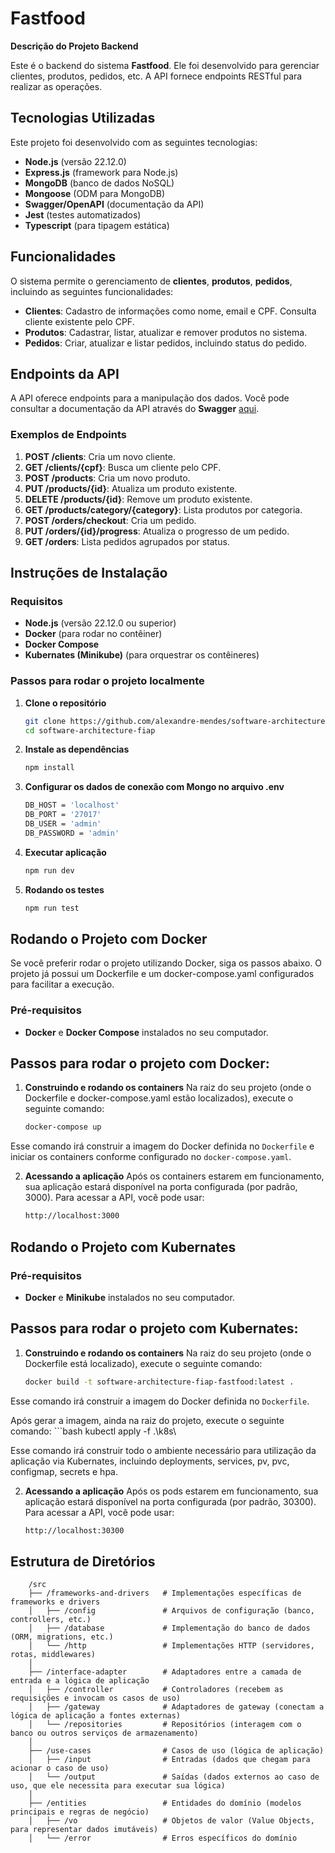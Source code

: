 # Fastfood

**Descrição do Projeto Backend**

Este é o backend do sistema **Fastfood**. Ele foi desenvolvido para gerenciar  clientes, produtos, pedidos, etc. A API fornece endpoints RESTful para realizar as operações.

## Tecnologias Utilizadas

Este projeto foi desenvolvido com as seguintes tecnologias:

- **Node.js** (versão 22.12.0)
- **Express.js** (framework para Node.js)
- **MongoDB** (banco de dados NoSQL)
- **Mongoose** (ODM para MongoDB)
- **Swagger/OpenAPI** (documentação da API)
- **Jest** (testes automatizados)
- **Typescript** (para tipagem estática)

## Funcionalidades

O sistema permite o gerenciamento de **clientes**, **produtos**, **pedidos**, incluindo as seguintes funcionalidades:

- **Clientes**: Cadastro de informações como nome, email e CPF. Consulta cliente existente pelo CPF.
- **Produtos**: Cadastrar, listar, atualizar e remover produtos no sistema.
- **Pedidos**: Criar, atualizar e listar pedidos, incluindo status do pedido.

## Endpoints da API

A API oferece endpoints para a manipulação dos dados. Você pode consultar a documentação da API através do **Swagger** [aqui](http://localhost:3000/api-docs).

### Exemplos de Endpoints

1. **POST /clients**: Cria um novo cliente.
2. **GET /clients/{cpf}**: Busca um cliente pelo CPF.
3. **POST /products**: Cria um novo produto.
4. **PUT /products/{id}**: Atualiza um produto existente.
5. **DELETE /products/{id}**: Remove um produto existente.
6. **GET /products/category/{category}**: Lista produtos por categoria.
7. **POST /orders/checkout**: Cria um pedido.
8. **PUT /orders/{id}/progress**: Atualiza o progresso de um pedido.
9. **GET /orders**: Lista pedidos agrupados por status.

## Instruções de Instalação

### Requisitos

- **Node.js** (versão 22.12.0 ou superior)
- **Docker** (para rodar no contêiner)
- **Docker Compose** 
- **Kubernates (Minikube)** (para orquestrar os contêineres)

### Passos para rodar o projeto localmente

1. **Clone o repositório**

   ```bash
   git clone https://github.com/alexandre-mendes/software-architecture-fiap.git
   cd software-architecture-fiap

2. **Instale as dependências**

    ```bash
    npm install

3. **Configurar os dados de conexão com Mongo no arquivo .env**

    ```bash
    DB_HOST = 'localhost'
    DB_PORT = '27017'
    DB_USER = 'admin'
    DB_PASSWORD = 'admin'

4. **Executar aplicação**

    ```bash
    npm run dev

5. **Rodando os testes**
    ```bash
    npm run test

## Rodando o Projeto com Docker

Se você preferir rodar o projeto utilizando Docker, siga os passos abaixo. O projeto já possui um Dockerfile e um docker-compose.yaml configurados para facilitar a execução.

### Pré-requisitos

- **Docker** e **Docker Compose** instalados no seu computador.

## Passos para rodar o projeto com Docker:

1. **Construindo e rodando os containers**
Na raiz do seu projeto (onde o Dockerfile e docker-compose.yaml estão localizados), execute o seguinte comando:
    ```bash
    docker-compose up

Esse comando irá construir a imagem do Docker definida no `Dockerfile` e iniciar os containers conforme configurado no `docker-compose.yaml`.

2. **Acessando a aplicação**
Após os containers estarem em funcionamento, sua aplicação estará disponível na porta configurada (por padrão, 3000). Para acessar a API, você pode usar:
    ```bash
    http://localhost:3000

## Rodando o Projeto com Kubernates

### Pré-requisitos

- **Docker** e **Minikube** instalados no seu computador.

## Passos para rodar o projeto com Kubernates:

1. **Construindo e rodando os containers**
Na raiz do seu projeto (onde o Dockerfile está localizado), execute o seguinte comando:
    ```bash
    docker build -t software-architecture-fiap-fastfood:latest .

Esse comando irá construir a imagem do Docker definida no `Dockerfile`.

Após gerar a imagem, ainda na raiz do projeto, execute o seguinte comando:
    ```bash
    kubectl apply -f .\k8s\

Esse comando irá construir todo o ambiente necessário para utilização da aplicação via Kubernates, incluindo deployments, services, pv, pvc, configmap, secrets e hpa.

2. **Acessando a aplicação**
Após os pods estarem em funcionamento, sua aplicação estará disponível na porta configurada (por padrão, 30300). Para acessar a API, você pode usar:
    ```bash
    http://localhost:30300

## Estrutura de Diretórios

```
    /src
    ├── /frameworks-and-drivers   # Implementações específicas de frameworks e drivers
    │   ├── /config               # Arquivos de configuração (banco, controllers, etc.)
    │   ├── /database             # Implementação do banco de dados (ORM, migrations, etc.)
    │   └── /http                 # Implementações HTTP (servidores, rotas, middlewares)
    │
    ├── /interface-adapter        # Adaptadores entre a camada de entrada e a lógica de aplicação
    │   ├── /controller           # Controladores (recebem as requisições e invocam os casos de uso)
    │   ├── /gateway              # Adaptadores de gateway (conectam a lógica de aplicação a fontes externas)
    │   └── /repositories         # Repositórios (interagem com o banco ou outros serviços de armazenamento)
    │
    ├── /use-cases                # Casos de uso (lógica de aplicação)
    │   ├── /input                # Entradas (dados que chegam para acionar o caso de uso)
    │   └── /output               # Saídas (dados externos ao caso de uso, que ele necessita para executar sua lógica)
    │
    ├── /entities                 # Entidades do domínio (modelos principais e regras de negócio)
    │   ├── /vo                   # Objetos de valor (Value Objects, para representar dados imutáveis)
    │   └── /error                # Erros específicos do domínio